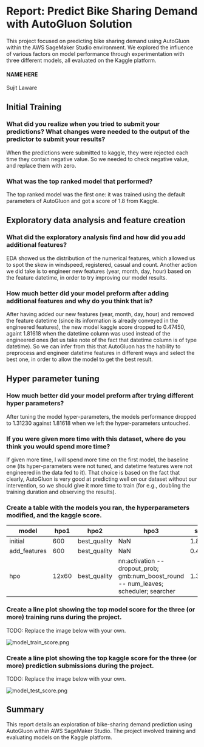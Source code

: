 # Report: Predict Bike Sharing Demand with AutoGluon Solution
This project focused on predicting bike sharing demand using AutoGluon within the AWS SageMaker Studio environment. We explored the influence of various factors on model performance through experimentation with three different models, all evaluated on the Kaggle platform.

#### NAME HERE
Sujit Laware

## Initial Training

### What did you realize when you tried to submit your predictions? What changes were needed to the output of the predictor to submit your results?
When the predictions were submitted to kaggle, they were rejected each time they contain negative value. So we needed to check negative value, and replace them with zero.

### What was the top ranked model that performed?
The top ranked model was the first one: it was trained using the default parameters of AutoGluon and got a score of 1.8 from Kaggle.

## Exploratory data analysis and feature creation
### What did the exploratory analysis find and how did you add additional features?
EDA showed us the distribution of the numerical features, which allowed us to spot the skew in windspeed, registered, casual and count. Another action we did take is to engineer new features (year, month, day, hour) based on the feature datetime, in order to try improving our model results.

### How much better did your model preform after adding additional features and why do you think that is?
After having added our new features (year, month, day, hour) and removed the feature datetime (since its information is already conveyed in the engineered features), the new model kaggle score dropped to 0.47450, againt 1.81618 when the datetime column was used instead of the engineered ones (let us take note of the fact that datetime column is of type datetime).
So we can infer from this that AutoGluon has the hability to preprocess and engineer datetime features in different ways and select the best one, in order to allow the model to get the best result.

## Hyper parameter tuning
### How much better did your model preform after trying different hyper parameters?
After tuning the model hyper-parameters, the models performance dropped to 1.31230 against 1.81618 when we left the hyper-parameters untouched.

### If you were given more time with this dataset, where do you think you would spend more time?
If given more time, I will spend more time on the first model, the baseline one (its hyper-parameters were not tuned, and datetime features were not engineered in the data fed to it). That choice is based on the fact that clearly, AutoGluon is very good at predicting well on our dataset without our intervention, so we should give it more time to train (for e.g., doubling the training duration and observing the results).

### Create a table with the models you ran, the hyperparameters modified, and the kaggle score.
|model|hpo1|hpo2|hpo3|score|
|--|--|--|--|--|
|initial|600|best_quality|NaN|1.81618|
|add_features|600|best_quality|NaN|0.47450|
|hpo|12x60|best_quality|nn:activation -- dropout_prob; gmb:num_boost_round -- num_leaves; scheduler; searcher|1.31230|

### Create a line plot showing the top model score for the three (or more) training runs during the project.

TODO: Replace the image below with your own.

![model_train_score.png](img/model_train_score.png)

### Create a line plot showing the top kaggle score for the three (or more) prediction submissions during the project.

TODO: Replace the image below with your own.

![model_test_score.png](img/model_test_score.png)

## Summary

This report details an exploration of bike-sharing demand prediction using AutoGluon within AWS SageMaker Studio. The project involved training and evaluating models on the Kaggle platform.



